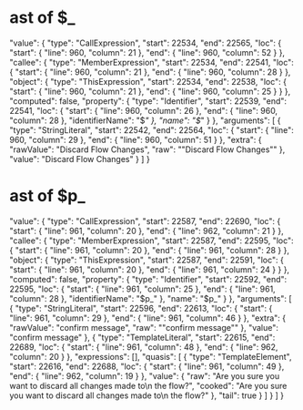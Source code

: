 # ast of $_

"value": {
  "type": "CallExpression",
  "start": 22534,
  "end": 22565,
  "loc": {
    "start": {
      "line": 960,
      "column": 21
    },
    "end": {
      "line": 960,
      "column": 52
    }
  },
  "callee": {
    "type": "MemberExpression",
    "start": 22534,
    "end": 22541,
    "loc": {
      "start": {
        "line": 960,
        "column": 21
      },
      "end": {
        "line": 960,
        "column": 28
      }
    },
    "object": {
      "type": "ThisExpression",
      "start": 22534,
      "end": 22538,
      "loc": {
        "start": {
          "line": 960,
          "column": 21
        },
        "end": {
          "line": 960,
          "column": 25
        }
      }
    },
    "computed": false,
    "property": {
      "type": "Identifier",
      "start": 22539,
      "end": 22541,
      "loc": {
        "start": {
          "line": 960,
          "column": 26
        },
        "end": {
          "line": 960,
          "column": 28
        },
        "identifierName": "$_"
      },
      "name": "$_"
    }
  },
  "arguments": [
    {
      "type": "StringLiteral",
      "start": 22542,
      "end": 22564,
      "loc": {
        "start": {
          "line": 960,
          "column": 29
        },
        "end": {
          "line": 960,
          "column": 51
        }
      },
      "extra": {
        "rawValue": "Discard Flow Changes",
        "raw": "\"Discard Flow Changes\""
      },
      "value": "Discard Flow Changes"
    }
  ]
}

# ast of $p_

"value": {
  "type": "CallExpression",
  "start": 22587,
  "end": 22690,
  "loc": {
    "start": {
      "line": 961,
      "column": 20
    },
    "end": {
      "line": 962,
      "column": 21
    }
  },
  "callee": {
    "type": "MemberExpression",
    "start": 22587,
    "end": 22595,
    "loc": {
      "start": {
        "line": 961,
        "column": 20
      },
      "end": {
        "line": 961,
        "column": 28
      }
    },
    "object": {
      "type": "ThisExpression",
      "start": 22587,
      "end": 22591,
      "loc": {
        "start": {
          "line": 961,
          "column": 20
        },
        "end": {
          "line": 961,
          "column": 24
        }
      }
    },
    "computed": false,
    "property": {
      "type": "Identifier",
      "start": 22592,
      "end": 22595,
      "loc": {
        "start": {
          "line": 961,
          "column": 25
        },
        "end": {
          "line": 961,
          "column": 28
        },
        "identifierName": "$p_"
      },
      "name": "$p_"
    }
  },
  "arguments": [
    {
      "type": "StringLiteral",
      "start": 22596,
      "end": 22613,
      "loc": {
        "start": {
          "line": 961,
          "column": 29
        },
        "end": {
          "line": 961,
          "column": 46
        }
      },
      "extra": {
        "rawValue": "confirm message",
        "raw": "\"confirm message\""
      },
      "value": "confirm message"
    },
    {
      "type": "TemplateLiteral",
      "start": 22615,
      "end": 22689,
      "loc": {
        "start": {
          "line": 961,
          "column": 48
        },
        "end": {
          "line": 962,
          "column": 20
        }
      },
      "expressions": [],
      "quasis": [
        {
          "type": "TemplateElement",
          "start": 22616,
          "end": 22688,
          "loc": {
            "start": {
              "line": 961,
              "column": 49
            },
            "end": {
              "line": 962,
              "column": 19
            }
          },
          "value": {
            "raw": "Are you sure you want to discard all changes made to\n          the flow?",
            "cooked": "Are you sure you want to discard all changes made to\n          the flow?"
          },
          "tail": true
        }
      ]
    }
  ]
}
